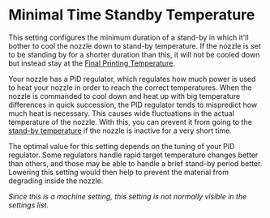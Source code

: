 Minimal Time Standby Temperature
====
This setting configures the minimum duration of a stand-by in which it'll bother to cool the nozzle down to stand-by temperature. If the nozzle is set to be standing by for a shorter duration than this, it will not be cooled down but instead stay at the [Final Printing Temperature](../material/material_final_print_temperature.md).

Your nozzle has a PID regulator, which regulates how much power is used to heat your nozzle in order to reach the correct temperatures. When the nozzle is commanded to cool down and heat up with big temperature differences in quick succession, the PID regulator tends to mispredict how much heat is necessary. This causes wide fluctuations in the actual temperature of the nozzle. With this, you can prevent it from going to the [stand-by temperature](../material/material_standby_temperature.md) if the nozzle is inactive for a very short time.

The optimal value for this setting depends on the tuning of your PID regulator. Some regulators handle rapid target temperature changes better than others, and those may be able to handle a brief stand-by period better. Lowering this setting would then help to prevent the material from degrading inside the nozzle.

*Since this is a machine setting, this setting is not normally visible in the settings list.*